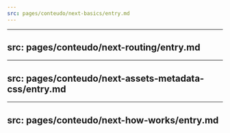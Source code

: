```yaml
---
src: pages/conteudo/next-basics/entry.md
---
```


---
src: pages/conteudo/next-routing/entry.md
---

---
src: pages/conteudo/next-assets-metadata-css/entry.md
---

---
src: pages/conteudo/next-how-works/entry.md
---